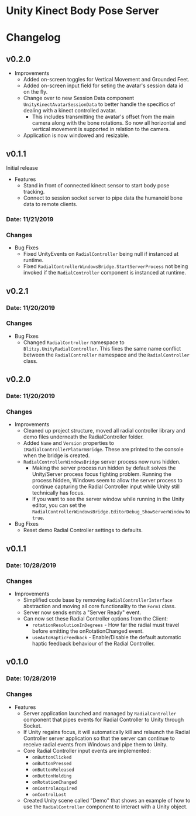 # Unity Kinect Body Pose Server

# Changelog

## v0.2.0

- Improvements
    - Added on-screen toggles for Vertical Movement and Grounded Feet.
    - Added on-screen input field for seting the avatar's session data id on the fly.
    - Change over to new Session Data component `UnityKinectAvatarSessionData` to better handle the specifics of dealing with a kinect controlled avatar.
        - This includes transmitting the avatar's offset from the main camera along with the bone rotations. So now all horizontal and vertical movement is supported in relation to the camera.
    - Application is now windowed and resizable.

## v0.1.1 

Initial release

- Features
    - Stand in front of connected kinect sensor to start body pose tracking.
    - Connect to session socket server to pipe data the humanoid bone data to remote clients.

### Date: 11/21/2019

### Changes
- Bug Fixes
    - Fixed UnityEvents on `RadialController` being null if instanced at runtime.
    - Fixed `RadialControllerWindowsBridge.StartServerProcess` not being invoked if the `RadialController` component is instanced at runtime.

## v0.2.1

### Date: 11/20/2019

### Changes
- Bug Fixes
    - Changed `RadialController` namespace to `Blitzy.UnityRadialController`. This fixes the same name conflict between the `RadialController` namespace and the `RadialController` class.

## v0.2.0

### Date: 11/20/2019

### Changes

- Improvements
    - Cleaned up project structure, moved all radial controller library and demo files underneath the RadialController folder.
    - Added `Name` and `Version` properties to `IRadialControllerPlatormBridge`. These are printed to the console when the bridge is created.
    - `RadialControllerWindowsBridge` server process now runs hidden.
        - Making the server process run hidden by default solves the Unity/Server process focus fighting problem. Running the process hidden, Windows seem to allow the server process to continue capturing the Radial Controller input while Unity still technically has focus.
        - If you want to see the server window while running in the Unity editor, you can set the `RadialControllerWindowsBridge.EditorDebug_ShowServerWindow` to `true`.
- Bug Fixes
    - Reset demo Radial Controller settings to defaults.

## v0.1.1

### Date: 10/28/2019

### Changes

- Improvements
    - Simplified code base by removing `RadialControllerInterface` abstraction and moving all core functionality to the `Form1` class.
    - Server now sends emits a "Server Ready" event.
    - Can now set these Radial Controller options from the Client:
        - `rotationResolutionInDegrees` - How far the radial must travel before emitting the onRotationChanged event.
        - `useAutoHapticFeedback` - Enable/Disable the default automatic haptic feedback behaviour of the Radial Controller.

## v0.1.0

### Date: 10/28/2019

### Changes

- Features
    - Server application launched and managed by `RadialController` component that pipes events for Radial Controller to Unity through Socket.
    - If Unity regains focus, it will automatically kill and relaunch the Radial Controller server application so that the server can continue to receive radial events from Windows and pipe them to Unity.
    - Core Radial Controller input events are implemented:
        - `onButtonClicked`
        - `onButtonPressed`
        - `onButtonReleased`
        - `onButtonHolding`
        - `onRotationChanged`
        - `onControlAcquired`
        - `onControlLost`
    - Created Unity scene called "Demo" that shows an example of how to use the `RadialController` component to interact with a Unity object.